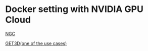 # Docker setting with NVIDIA GPU Cloud

[NGC](https://catalog.ngc.nvidia.com/orgs/nvidia/containers/pytorch)

[GET3D(one of the use cases)](https://github.com/nv-tlabs/GET3D/blob/master/docker/)